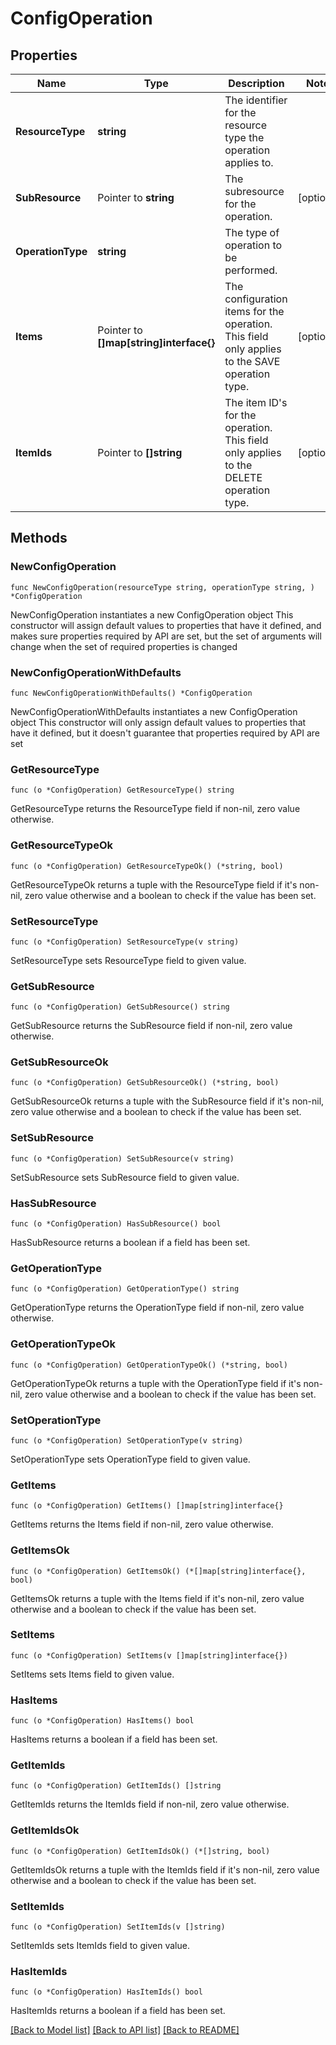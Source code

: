 # ConfigOperation

## Properties

Name | Type | Description | Notes
------------ | ------------- | ------------- | -------------
**ResourceType** | **string** | The identifier for the resource type the operation applies to. | 
**SubResource** | Pointer to **string** | The subresource for the operation. | [optional] 
**OperationType** | **string** | The type of operation to be performed. | 
**Items** | Pointer to **[]map[string]interface{}** | The configuration items for the operation. This field only applies to the SAVE operation type. | [optional] 
**ItemIds** | Pointer to **[]string** | The item ID&#39;s for the operation. This field only applies to the DELETE operation type. | [optional] 

## Methods

### NewConfigOperation

`func NewConfigOperation(resourceType string, operationType string, ) *ConfigOperation`

NewConfigOperation instantiates a new ConfigOperation object
This constructor will assign default values to properties that have it defined,
and makes sure properties required by API are set, but the set of arguments
will change when the set of required properties is changed

### NewConfigOperationWithDefaults

`func NewConfigOperationWithDefaults() *ConfigOperation`

NewConfigOperationWithDefaults instantiates a new ConfigOperation object
This constructor will only assign default values to properties that have it defined,
but it doesn't guarantee that properties required by API are set

### GetResourceType

`func (o *ConfigOperation) GetResourceType() string`

GetResourceType returns the ResourceType field if non-nil, zero value otherwise.

### GetResourceTypeOk

`func (o *ConfigOperation) GetResourceTypeOk() (*string, bool)`

GetResourceTypeOk returns a tuple with the ResourceType field if it's non-nil, zero value otherwise
and a boolean to check if the value has been set.

### SetResourceType

`func (o *ConfigOperation) SetResourceType(v string)`

SetResourceType sets ResourceType field to given value.


### GetSubResource

`func (o *ConfigOperation) GetSubResource() string`

GetSubResource returns the SubResource field if non-nil, zero value otherwise.

### GetSubResourceOk

`func (o *ConfigOperation) GetSubResourceOk() (*string, bool)`

GetSubResourceOk returns a tuple with the SubResource field if it's non-nil, zero value otherwise
and a boolean to check if the value has been set.

### SetSubResource

`func (o *ConfigOperation) SetSubResource(v string)`

SetSubResource sets SubResource field to given value.

### HasSubResource

`func (o *ConfigOperation) HasSubResource() bool`

HasSubResource returns a boolean if a field has been set.

### GetOperationType

`func (o *ConfigOperation) GetOperationType() string`

GetOperationType returns the OperationType field if non-nil, zero value otherwise.

### GetOperationTypeOk

`func (o *ConfigOperation) GetOperationTypeOk() (*string, bool)`

GetOperationTypeOk returns a tuple with the OperationType field if it's non-nil, zero value otherwise
and a boolean to check if the value has been set.

### SetOperationType

`func (o *ConfigOperation) SetOperationType(v string)`

SetOperationType sets OperationType field to given value.


### GetItems

`func (o *ConfigOperation) GetItems() []map[string]interface{}`

GetItems returns the Items field if non-nil, zero value otherwise.

### GetItemsOk

`func (o *ConfigOperation) GetItemsOk() (*[]map[string]interface{}, bool)`

GetItemsOk returns a tuple with the Items field if it's non-nil, zero value otherwise
and a boolean to check if the value has been set.

### SetItems

`func (o *ConfigOperation) SetItems(v []map[string]interface{})`

SetItems sets Items field to given value.

### HasItems

`func (o *ConfigOperation) HasItems() bool`

HasItems returns a boolean if a field has been set.

### GetItemIds

`func (o *ConfigOperation) GetItemIds() []string`

GetItemIds returns the ItemIds field if non-nil, zero value otherwise.

### GetItemIdsOk

`func (o *ConfigOperation) GetItemIdsOk() (*[]string, bool)`

GetItemIdsOk returns a tuple with the ItemIds field if it's non-nil, zero value otherwise
and a boolean to check if the value has been set.

### SetItemIds

`func (o *ConfigOperation) SetItemIds(v []string)`

SetItemIds sets ItemIds field to given value.

### HasItemIds

`func (o *ConfigOperation) HasItemIds() bool`

HasItemIds returns a boolean if a field has been set.


[[Back to Model list]](../README.md#documentation-for-models) [[Back to API list]](../README.md#documentation-for-api-endpoints) [[Back to README]](../README.md)


